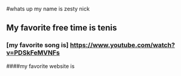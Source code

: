 #whats up my name is zesty nick 
## My favorite free time is tenis
### [my favorite song is] <https://www.youtube.com/watch?v=PDSkFeMVNFs>
####my favorite website is   

